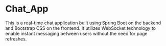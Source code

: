 # Chat_App
This is a real-time chat application built using Spring Boot on the backend and Bootstrap CSS on the frontend. It utilizes WebSocket technology to enable instant messaging between users without the need for page refreshes.
